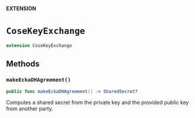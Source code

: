 **EXTENSION**

# `CoseKeyExchange`
```swift
extension CoseKeyExchange
```

## Methods
### `makeEckaDHAgreement()`

```swift
public func makeEckaDHAgreement() -> SharedSecret?
```

Computes a shared secret from the private key and the provided public key from another party.
